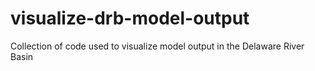 # visualize-drb-model-output
Collection of code used to visualize model output in the Delaware River Basin 
